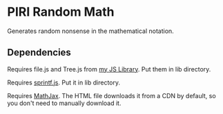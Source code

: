 # PIRI Random Math
Generates random nonsense in the mathematical notation.

## Dependencies
Requires file.js and Tree.js from [my JS Library](https://github.com/ThisIsPIRI/js-library). Put them in lib directory.

Requires [sprintf.js](https://github.com/alexei/sprintf.js). Put it in lib directory.

Requires [MathJax](https://www.mathjax.org). The HTML file downloads it from a CDN by default, so you don't need to manually download it.